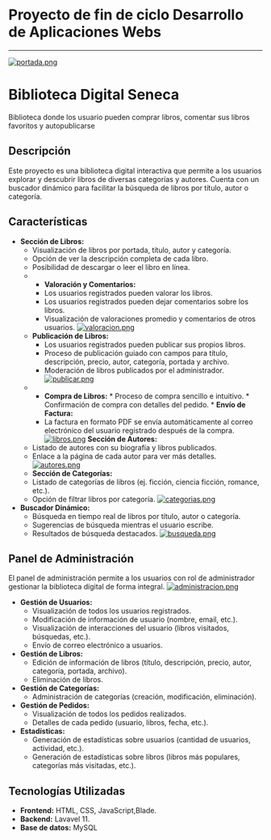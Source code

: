 # Proyecto de fin de ciclo Desarrollo de Aplicaciones Webs
---------------------------------------------------------------
[![portada.png](https://i.postimg.cc/CM9D3SnQ/portada.png)](https://postimg.cc/F1g7ctZy)
# Biblioteca Digital Seneca
Biblioteca  donde los usuario pueden comprar libros, comentar sus libros favoritos y autopublicarse
## Descripción

Este proyecto es una biblioteca digital interactiva que permite a los usuarios explorar y descubrir libros de diversas categorías y autores. Cuenta con un buscador dinámico para facilitar la búsqueda de libros por título, autor o categoría.

## Características

*   **Sección de Libros:**
    *   Visualización de libros por portada, título, autor y categoría.
    *   Opción de ver la descripción completa de cada libro.
    *   Posibilidad de descargar o leer el libro en línea.
    *   *   **Valoración y Comentarios:**
        *   Los usuarios registrados pueden valorar los libros.
        *   Los usuarios registrados pueden dejar comentarios sobre los libros.
        *   Visualización de valoraciones promedio y comentarios de otros usuarios.
  [![valoracion.png](https://i.postimg.cc/N0JyCN96/valoracion.png)](https://postimg.cc/gwhknHKj)
    *   **Publicación de Libros:**
        *   Los usuarios registrados pueden publicar sus propios libros.
        *   Proceso de publicación guiado con campos para título, descripción, precio, autor, categoría, portada y archivo.
        *   Moderación de libros publicados por el administrador.
[![publicar.png](https://i.postimg.cc/4y5bd62B/publicar.png)](https://postimg.cc/q6NCD3T3)
    *    *   **Compra de Libros:**
        *   Proceso de compra sencillo e intuitivo.
        *   Confirmación de compra con detalles del pedido.
        *   **Envío de Factura:**
            *   La factura en formato PDF se envía automáticamente al correo electrónico del usuario registrado después de la compra.
[![libros.png](https://i.postimg.cc/Kv0t7L36/libros.png)](https://postimg.cc/HV7Jdr2z)
   **Sección de Autores:**
    *   Listado de autores con su biografía y libros publicados.
    *   Enlace a la página de cada autor para ver más detalles.
[![autores.png](https://i.postimg.cc/9M2Bg2mK/autores.png)](https://postimg.cc/67HRTDGf)
    *   **Sección de Categorías:**
    *   Listado de categorías de libros (ej. ficción, ciencia ficción, romance, etc.).
    *   Opción de filtrar libros por categoría.
 [![categorias.png](https://i.postimg.cc/W3jRvt67/categorias.png)](https://postimg.cc/cKDk7xzK)
*   **Buscador Dinámico:**
    *   Búsqueda en tiempo real de libros por título, autor o categoría.
    *   Sugerencias de búsqueda mientras el usuario escribe.
    *   Resultados de búsqueda destacados.
[![busqueda.png](https://i.postimg.cc/HxVTKrpP/busqueda.png)](https://postimg.cc/FdXtkskj)
## Panel de Administración

El panel de administración permite a los usuarios con rol de administrador gestionar la biblioteca digital de forma integral.
[![administracion.png](https://i.postimg.cc/nV4M8wB4/administracion.png)](https://postimg.cc/Rq0vKdPh)

*   **Gestión de Usuarios:**
    *   Visualización de todos los usuarios registrados.
    *   Modificación de información de usuario (nombre, email, etc.).
    *   Visualización de interacciones del usuario (libros visitados, búsquedas, etc.).
    *   Envío de correo electrónico a usuarios.
*   **Gestión de Libros:**
    *   Edición de información de libros (título, descripción, precio, autor, categoría, portada, archivo).
    *   Eliminación de libros.
*   **Gestión de Categorías:**
    *   Administración de categorías (creación, modificación, eliminación).
*   **Gestión de Pedidos:**
    *   Visualización de todos los pedidos realizados.
    *   Detalles de cada pedido (usuario, libros, fecha, etc.).
*   **Estadísticas:**
    *   Generación de estadísticas sobre usuarios (cantidad de usuarios, actividad, etc.).
    *   Generación de estadísticas sobre libros (libros más populares, categorías más visitadas, etc.).
## Tecnologías Utilizadas

*   **Frontend:** HTML, CSS, JavaScript,Blade.
*   **Backend:** Lavavel 11.
*   **Base de datos:** MySQL


